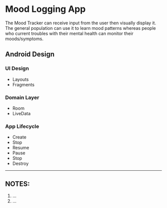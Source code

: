 # Mood Logging App

The Mood Tracker can receive input from the user then visually display it. The general population can use it to learn mood patterns whereas people who current troubles with their mental health can monitor their moods/symptoms.

## Android Design

### UI Design

- Layouts
- Fragments

### Domain Layer

- Room
- LiveData

### App Lifecycle

- Create
- Stop
- Resume
- Pause
- Stop
- Destroy

---

## NOTES:

1. ...
2. ...